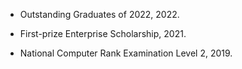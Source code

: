 - Outstanding Graduates of 2022, 2022.

- First-prize Enterprise Scholarship, 2021.

- National Computer Rank Examination Level 2, 2019.